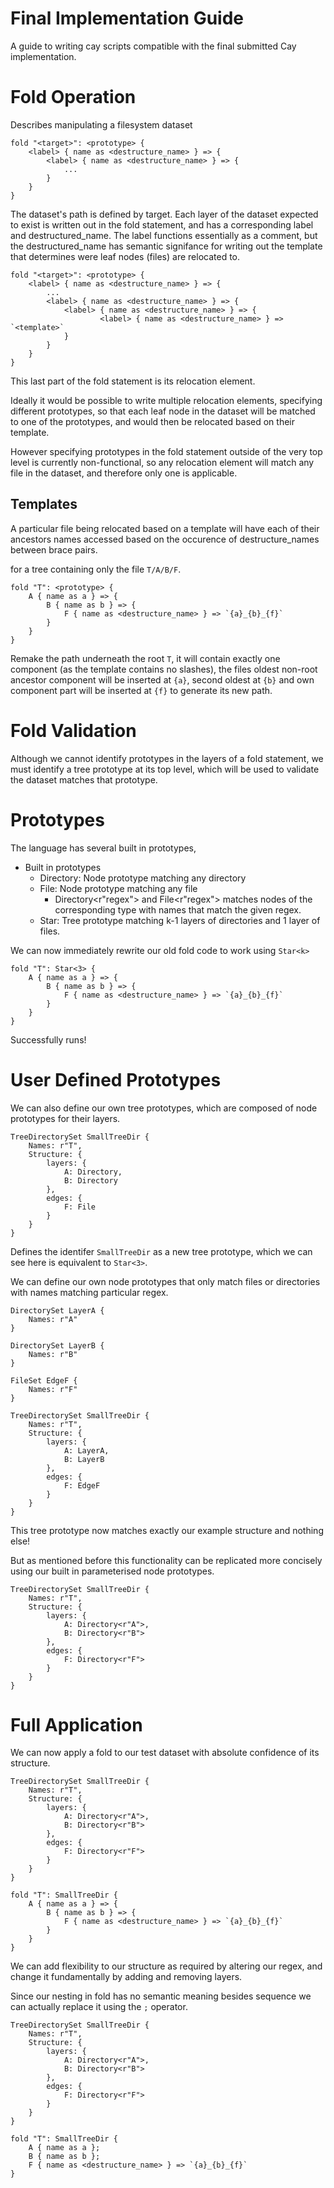 # Final Implementation Guide
A guide to writing cay scripts compatible with the final submitted Cay implementation.

# Fold Operation

Describes manipulating a filesystem dataset

```
fold "<target>": <prototype> {
    <label> { name as <destructure_name> } => {
        <label> { name as <destructure_name> } => {
            ...
        }
    }
}
```

The dataset's path is defined by target.
Each layer of the dataset expected to exist is written out in the fold statement, and has a corresponding label and destructured_name.
The label functions essentially as a comment, but the destructured_name has semantic signifance for writing out the template that determines were leaf nodes (files) are relocated to.

```
fold "<target>": <prototype> {
    <label> { name as <destructure_name> } => {
        ...
        <label> { name as <destructure_name> } => {
            <label> { name as <destructure_name> } => {
                    <label> { name as <destructure_name> } => `<template>`
            }
        }
    }
}
```

This last part of the fold statement is its relocation element.

Ideally it would be possible to write multiple relocation elements, specifying different prototypes, so that each leaf node in the dataset will be matched to one of the prototypes, and would then be relocated based on their template.

However specifying prototypes in the fold statement outside of the very top level is currently non-functional, so any relocation element will match any file in the dataset, and therefore only one is applicable.

## Templates

A particular file being relocated based on a template will have each of their ancestors names accessed based on the occurence of destructure_names between brace pairs.

for a tree containing only the file `T/A/B/F`.

```
fold "T": <prototype> {
    A { name as a } => {
        B { name as b } => {
            F { name as <destructure_name> } => `{a}_{b}_{f}`
        }
    }
}
```

Remake the path underneath the root `T`, it will contain exactly one component (as the template contains no slashes), the files oldest non-root ancestor component will be inserted at `{a}`, second oldest at `{b}` and own component part will be inserted at `{f}` to generate its new path.

# Fold Validation

Although we cannot identify prototypes in the layers of a fold statement, we must identify a tree prototype at its top level, which will be used to validate the dataset matches that prototype.

# Prototypes

The language has several built in prototypes,

* Built in prototypes
    * Directory: Node prototype matching any directory
    * File: Node prototype matching any file
        * Directory<r"regex"> and File<r"regex"> matches nodes of the corresponding type with names that match the given regex.
    * Star<k>: Tree prototype matching k-1 layers of directories and 1 layer of files.

We can now immediately rewrite our old fold code to work using `Star<k>`
```
fold "T": Star<3> {
    A { name as a } => {
        B { name as b } => {
            F { name as <destructure_name> } => `{a}_{b}_{f}`
        }
    }
}
```
Successfully runs!

# User Defined Prototypes

We can also define our own tree prototypes, which are composed of node prototypes for their layers.

```
TreeDirectorySet SmallTreeDir {
    Names: r"T",
    Structure: {
        layers: {
            A: Directory,
            B: Directory
        },
        edges: {
            F: File
        }
    }
}
```

Defines the identifer `SmallTreeDir` as a new tree prototype, which we can see here is equivalent to `Star<3>`.

We can define our own node prototypes that only match files or directories with names matching particular regex.

```
DirectorySet LayerA {
    Names: r"A"
}

DirectorySet LayerB {
    Names: r"B"
}

FileSet EdgeF {
    Names: r"F"
}

TreeDirectorySet SmallTreeDir {
    Names: r"T",
    Structure: {
        layers: {
            A: LayerA,
            B: LayerB
        },
        edges: {
            F: EdgeF
        }
    }
}
```

This tree prototype now matches exactly our example structure and nothing else!

But as mentioned before this functionality can be replicated more concisely using our built in parameterised node prototypes.

```
TreeDirectorySet SmallTreeDir {
    Names: r"T",
    Structure: {
        layers: {
            A: Directory<r"A">,
            B: Directory<r"B">
        },
        edges: {
            F: Directory<r"F">
        }
    }
}
```

# Full Application

We can now apply a fold to our test dataset with absolute confidence of its structure.

```
TreeDirectorySet SmallTreeDir {
    Names: r"T",
    Structure: {
        layers: {
            A: Directory<r"A">,
            B: Directory<r"B">
        },
        edges: {
            F: Directory<r"F">
        }
    }
}

fold "T": SmallTreeDir {
    A { name as a } => {
        B { name as b } => {
            F { name as <destructure_name> } => `{a}_{b}_{f}`
        }
    }
}
```
We can add flexibility to our structure as required by altering our regex, and change it fundamentally by adding and removing layers.

Since our nesting in fold has no semantic meaning besides sequence we can actually replace it using the `;` operator.

```
TreeDirectorySet SmallTreeDir {
    Names: r"T",
    Structure: {
        layers: {
            A: Directory<r"A">,
            B: Directory<r"B">
        },
        edges: {
            F: Directory<r"F">
        }
    }
}

fold "T": SmallTreeDir {
    A { name as a };
    B { name as b };
    F { name as <destructure_name> } => `{a}_{b}_{f}`
}
```
